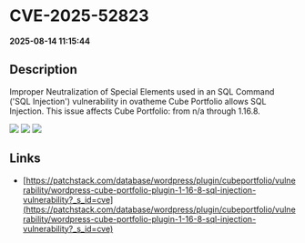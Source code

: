 # CVE-2025-52823

**2025-08-14 11:15:44**

## Description
Improper Neutralization of Special Elements used in an SQL Command ('SQL Injection') vulnerability in ovatheme Cube Portfolio allows SQL Injection. This issue affects Cube Portfolio: from n/a through 1.16.8.

![](https://img.shields.io/static/v1?label=Score&message=8.5&color=red)
![](https://img.shields.io/static/v1?label=Severity&message=HIGH&color=red)
![](https://img.shields.io/static/v1?label=CWE&message=SQL&color=green)

## Links
- [https://patchstack.com/database/wordpress/plugin/cubeportfolio/vulnerability/wordpress-cube-portfolio-plugin-1-16-8-sql-injection-vulnerability?_s_id=cve](https://patchstack.com/database/wordpress/plugin/cubeportfolio/vulnerability/wordpress-cube-portfolio-plugin-1-16-8-sql-injection-vulnerability?_s_id=cve)
